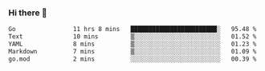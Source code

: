 ### Hi there 👋

<!--
**yeya24/yeya24** is a ✨ _special_ ✨ repository because its `README.md` (this file) appears on your GitHub profile.

Here are some ideas to get you started:

- 🔭 I’m currently working on ...
- 🌱 I’m currently learning ...
- 👯 I’m looking to collaborate on ...
- 🤔 I’m looking for help with ...
- 💬 Ask me about ...
- 📫 How to reach me: ...
- 😄 Pronouns: ...
- ⚡ Fun fact: ...
-->

<!--START_SECTION:waka-->

```txt
Go                11 hrs 8 mins   ████████████████████████░   95.48 %
Text              10 mins         ▒░░░░░░░░░░░░░░░░░░░░░░░░   01.52 %
YAML              8 mins          ▒░░░░░░░░░░░░░░░░░░░░░░░░   01.23 %
Markdown          7 mins          ▒░░░░░░░░░░░░░░░░░░░░░░░░   01.09 %
go.mod            2 mins          ░░░░░░░░░░░░░░░░░░░░░░░░░   00.39 %
```

<!--END_SECTION:waka-->
